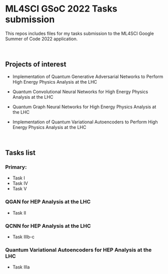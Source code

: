 # ML4SCI GSoC 2022 Tasks submission
This repos includes files for my tasks submission to the ML4SCI Google Summer of Code 2022 application.

<br />

## Projects of interest 


* Implementation of Quantum Generative Adversarial Networks to Perform High Energy Physics Analysis at the LHC

* Quantum Convolutional Neural Networks for High Energy Physics Analysis at the LHC

* Quantum Graph Neural Networks for High Energy Physics Analysis at the LHC

* Implementation of Quantum Variational Autoencoders to Perform High Energy Physics Analysis at the LHC


<br />

## Tasks list


### Primary: 

* Task I
* Task IV
* Task V

### QGAN for HEP Analysis at the LHC

* Task II

### QCNN for HEP Analysis at the LHC

* Task IIIb-c

### Quantum Variational Autoencoders for HEP Analysis at the LHC

* Task IIIa
